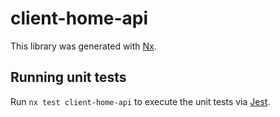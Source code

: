 # client-home-api

This library was generated with [Nx](https://nx.dev).

## Running unit tests

Run `nx test client-home-api` to execute the unit tests via [Jest](https://jestjs.io).
